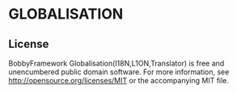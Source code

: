 # GLOBALISATION
## License
BobbyFramework Globalisation(I18N,L1ON,Translator) is free and unencumbered public domain software. 
For more information, see http://opensource.org/licenses/MIT or the accompanying MIT file.
